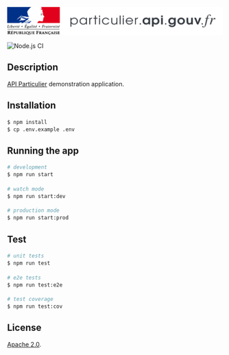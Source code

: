 <img src="logo.svg" />

![Node.js CI](https://github.com/betagouv/api-particulier-demo/workflows/Node.js%20CI/badge.svg)

## Description

[API Particulier](https://particulier.api.gouv.fr/) demonstration application.

## Installation

```bash
$ npm install
$ cp .env.example .env
```

## Running the app

```bash
# development
$ npm run start

# watch mode
$ npm run start:dev

# production mode
$ npm run start:prod
```

## Test

```bash
# unit tests
$ npm run test

# e2e tests
$ npm run test:e2e

# test coverage
$ npm run test:cov
```

## License

[Apache 2.0](https://www.apache.org/licenses/LICENSE-2.0).
